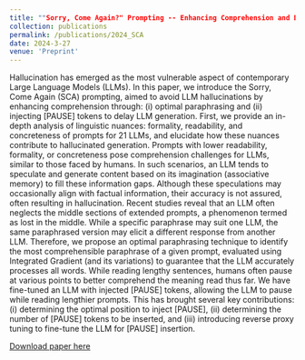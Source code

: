```yaml
---
title: ""Sorry, Come Again?" Prompting -- Enhancing Comprehension and Diminishing Hallucination with [PAUSE]-injected Optimal Paraphrasing"
collection: publications
permalink: /publications/2024_SCA
date: 2024-3-27
venue: 'Preprint'
---
```

Hallucination has emerged as the most vulnerable aspect of contemporary Large Language Models (LLMs). In this paper, we introduce the Sorry, Come Again (SCA) prompting, aimed to avoid LLM hallucinations by enhancing comprehension through: (i) optimal paraphrasing and (ii) injecting [PAUSE] tokens to delay LLM generation. First, we provide an in-depth analysis of linguistic nuances: formality, readability, and concreteness of prompts for 21 LLMs, and elucidate how these nuances contribute to hallucinated generation. Prompts with lower readability, formality, or concreteness pose comprehension challenges for LLMs, similar to those faced by humans. In such scenarios, an LLM tends to speculate and generate content based on its imagination (associative memory) to fill these information gaps. Although these speculations may occasionally align with factual information, their accuracy is not assured, often resulting in hallucination. Recent studies reveal that an LLM often neglects the middle sections of extended prompts, a phenomenon termed as lost in the middle. While a specific paraphrase may suit one LLM, the same paraphrased version may elicit a different response from another LLM. Therefore, we propose an optimal paraphrasing technique to identify the most comprehensible paraphrase of a given prompt, evaluated using Integrated Gradient (and its variations) to guarantee that the LLM accurately processes all words. While reading lengthy sentences, humans often pause at various points to better comprehend the meaning read thus far. We have fine-tuned an LLM with injected [PAUSE] tokens, allowing the LLM to pause while reading lengthier prompts. This has brought several key contributions: (i) determining the optimal position to inject [PAUSE], (ii) determining the number of [PAUSE] tokens to be inserted, and (iii) introducing reverse proxy tuning to fine-tune the LLM for [PAUSE] insertion.

[Download paper here](https://arxiv.org/abs/2403.18976)

